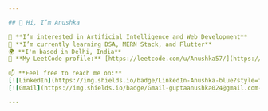```yaml
---

## 👋 Hi, I’m Anushka

👀 **I’m interested in Artificial Intelligence and Web Development**  
🌱 **I’m currently learning DSA, MERN Stack, and Flutter**  
🌍 **I'm based in Delhi, India**  
🔭 **My LeetCode profile:** [https://leetcode.com/u/Anushka57/](https://leetcode.com/u/Anushka57/)

📫 **Feel free to reach me on:**  
[![LinkedIn](https://img.shields.io/badge/LinkedIn-Anushka-blue?style=flat&logo=linkedin)](https://www.linkedin.com/in/anushka5/)  
[![Gmail](https://img.shields.io/badge/Gmail-guptaanushka024@gmail.com-red?style=flat&logo=gmail)](mailto:guptaanushka024@gmail.com)

---
```


<!--
**Anushkatech5/Anushkatech5** is a ✨ _special_ ✨ repository because its `README.md` (this file) appears on your GitHub profile.

Here are some ideas to get you started:

- 🔭 I’m currently working on ...
- 🌱 I’m currently learning ...
- 👯 I’m looking to collaborate on ...
- 🤔 I’m looking for help with ...
- 💬 Ask me about ...
- 📫 How to reach me: ...
- 😄 Pronouns: ...
- ⚡ Fun fact: ...
-->

